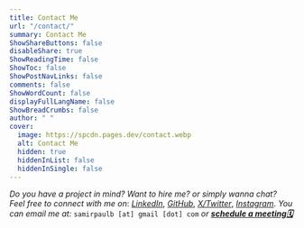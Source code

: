 ```yaml
---
title: Contact Me
url: "/contact/"
summary: Contact Me
ShowShareButtons: false
disableShare: true
ShowReadingTime: false
ShowToc: false
ShowPostNavLinks: false
comments: false
ShowWordCount: false
displayFullLangName: false
ShowBreadCrumbs: false
author: " "
cover:
  image: https://spcdn.pages.dev/contact.webp
  alt: Contact Me
  hidden: true
  hiddenInList: false
  hiddenInSingle: false
---
```


*Do you have a project in mind? Want to hire me? or simply wanna chat? Feel free to connect with me on*:&nbsp;<em><a href="https://www.linkedin.com/in/SamirPaul" target="_blank">LinkedIn</a></em>,&nbsp;<em><a href="https://github.com/SamirPaulb" target="_blank">GitHub</a></em>,&nbsp;<em><a href="https://twitter.com/SamirPaulb" target="_blank">X/Twitter</a></em>,&nbsp;<em><a href="https://instagram.com/SamirPaulb" target="_blank">Instagram</a></em>. *You can email me at:*&nbsp;```samirpaulb [at] gmail [dot] com``` *or*&nbsp;<b><em><a href="" onclick="Calendly.initPopupWidget({url:'https://calendly.com/samirpaulb/meet?hide_gdpr_banner=1'});return false;">schedule a meeting🗓️</a></em></b>

<!-- <iframe src="https://docs.google.com/forms/d/e/1FAIpQLSfGcMMU8znqdQIasXOZp0huyxZ9Y5x0YoSr2BQY0AACS_dXKg/viewform?embedded=true"
			title="Contact form"
			frameborder="0"
			marginheight="0"
			marginwidth="0"
			width="100%"
			height="840px"
			scrolling="no"
			loading="lazy">
  			Loading…
</iframe> -->

<!-- Jotform Contact Form  https://form.jotform.com/samirpaulb/contact -->
<script defer loading="lazy" type="text/javascript" src="https://form.jotform.com/jsform/240685730269463"></script>

<!-- Calendly link widget begin -->
<link loading="lazy" href="https://assets.calendly.com/assets/external/widget.css" rel="stylesheet">
<script defer loading="lazy" src="https://assets.calendly.com/assets/external/widget.js" type="text/javascript" async></script>
<!-- Calendly link widget end -->
